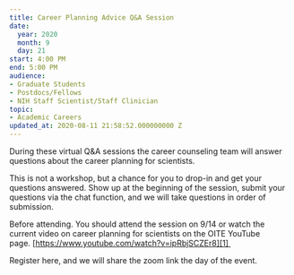 ```yaml
---
title: Career Planning Advice Q&A Session
date:
  year: 2020
  month: 9
  day: 21
start: 4:00 PM
end: 5:00 PM
audience:
- Graduate Students
- Postdocs/Fellows
- NIH Staff Scientist/Staff Clinician
topic:
- Academic Careers
updated_at: 2020-08-11 21:58:52.000000000 Z
---
```

During these virtual Q&amp;A sessions the career counseling team will
answer questions about the career planning for scientists.

This is not a workshop, but a chance for you to drop-in and get your
questions answered. Show up at the beginning of the session, submit your
questions via the chat function, and we will take questions in order of
submission.

Before attending. You should attend the session on 9/14 or watch the
current video on career planning for scientists on the OITE YouTube
page. [https://www.youtube.com/watch?v=ipRbjSCZEr8][1] 

Register here, and we will share the zoom link the day of the event.

 

 



[1]: https://www.youtube.com/watch?v=ipRbjSCZEr8
